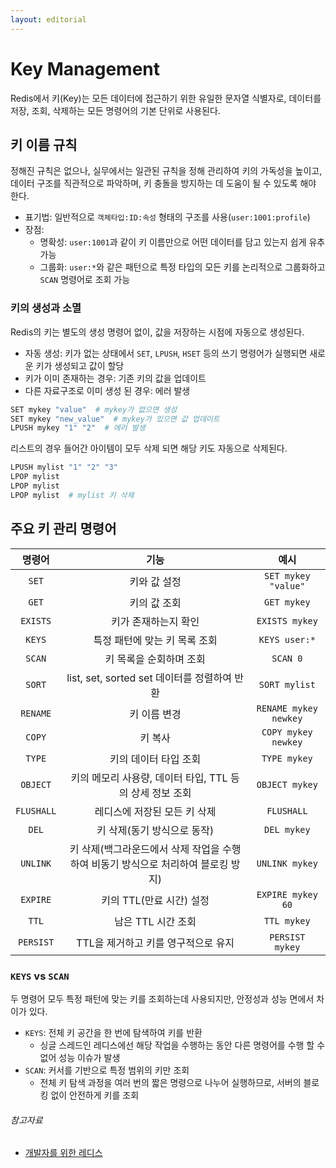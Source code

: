```yaml
---
layout: editorial
---
```


# Key Management

Redis에서 키(Key)는 모든 데이터에 접근하기 위한 유일한 문자열 식별자로, 데이터를 저장, 조회, 삭제하는 모든 명령어의 기본 단위로 사용된다.

## 키 이름 규칙

정해진 규칙은 없으나, 실무에서는 일관된 규칙을 정해 관리하여 키의 가독성을 높이고, 데이터 구조를 직관적으로 파악하며, 키 충돌을 방지하는 데 도움이 될 수 있도록 해야 한다.

- 표기법: 일반적으로 `객체타입:ID:속성` 형태의 구조를 사용(`user:1001:profile`)
- 장점:
    - 명확성: `user:1001`과 같이 키 이름만으로 어떤 데이터를 담고 있는지 쉽게 유추 가능
    - 그룹화: `user:*`와 같은 패턴으로 특정 타입의 모든 키를 논리적으로 그룹화하고 `SCAN` 명령어로 조회 가능

### 키의 생성과 소멸

Redis의 키는 별도의 생성 명령어 없이, 값을 저장하는 시점에 자동으로 생성된다.

- 자동 생성: 키가 없는 상태에서 `SET`, `LPUSH`, `HSET` 등의 쓰기 명령어가 실행되면 새로운 키가 생성되고 값이 할당
- 키가 이미 존재하는 경우: 기존 키의 값을 업데이트
- 다른 자료구조로 이미 생성 된 경우: 에러 발생

```bash
SET mykey "value"  # mykey가 없으면 생성
SET mykey "new_value"  # mykey가 있으면 값 업데이트
LPUSH mykey "1" "2"  # 에러 발생
```

리스트의 경우 들어간 아이템이 모두 삭제 되면 해당 키도 자동으로 삭제된다.

```bash
LPUSH mylist "1" "2" "3"
LPOP mylist
LPOP mylist
LPOP mylist  # mylist 키 삭제
````

## 주요 키 관리 명령어

|    명령어     |                       기능                       |          예시           |
|:----------:|:----------------------------------------------:|:---------------------:|
|   `SET`    |                    키와 값 설정                     |  `SET mykey "value"`  |
|   `GET`    |                    키의 값 조회                     |      `GET mykey`      |
|  `EXISTS`  |                  키가 존재하는지 확인                   |    `EXISTS mykey`     |
|   `KEYS`   |               특정 패턴에 맞는 키 목록 조회                |     `KEYS user:*`     |
|   `SCAN`   |                 키 목록을 순회하며 조회                  |       `SCAN 0`        |
|   `SORT`   |       list, set, sorted set 데이터를 정렬하여 반환       |     `SORT mylist`     |
|  `RENAME`  |                    키 이름 변경                     | `RENAME mykey newkey` |
|   `COPY`   |                      키 복사                      |  `COPY mykey newkey`  |
|   `TYPE`   |                  키의 데이터 타입 조회                  |     `TYPE mykey`      |
|  `OBJECT`  |      키의 메모리 사용량, 데이터 타입, TTL 등의 상세 정보 조회       |    `OBJECT mykey`     |
| `FLUSHALL` |                레디스에 저장된 모든 키 삭제                |      `FLUSHALL`       |
|   `DEL`    |                키 삭제(동기 방식으로 동작)                |      `DEL mykey`      |
|  `UNLINK`  | 키 삭제(백그라운드에서 삭제 작업을 수행하여 비동기 방식으로 처리하여 블로킹 방지) |    `UNLINK mykey`     |
|  `EXPIRE`  |                키의 TTL(만료 시간) 설정                |   `EXPIRE mykey 60`   |
|   `TTL`    |                  남은 TTL 시간 조회                  |      `TTL mykey`      |
| `PERSIST`  |             TTL을 제거하고 키를 영구적으로 유지              |    `PERSIST mykey`    |

### `KEYS` vs `SCAN`

두 명령어 모두 특정 패턴에 맞는 키를 조회하는데 사용되지만, 안정성과 성능 면에서 차이가 있다.

- `KEYS`: 전체 키 공간을 한 번에 탐색하여 키를 반환
    - 싱글 스레드인 레디스에선 해당 작업을 수행하는 동안 다른 명령어를 수행 할 수 없어 성능 이슈가 발생
- `SCAN`: 커서를 기반으로 특정 범위의 키만 조회
    - 전체 키 탐색 과정을 여러 번의 짧은 명령으로 나누어 실행하므로, 서버의 블로킹 없이 안전하게 키를 조회

###### 참고자료

- [개발자를 위한 레디스](https://kobic.net/book/bookInfo/view.do?isbn=9791161757926)
